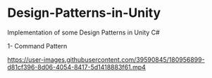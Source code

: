 # Design-Patterns-in-Unity
Implementation of some Design Patterns in Unity C#


1- Command Pattern





https://user-images.githubusercontent.com/39590845/180956899-d81cf396-8d06-4054-8417-5d1418883f61.mp4


